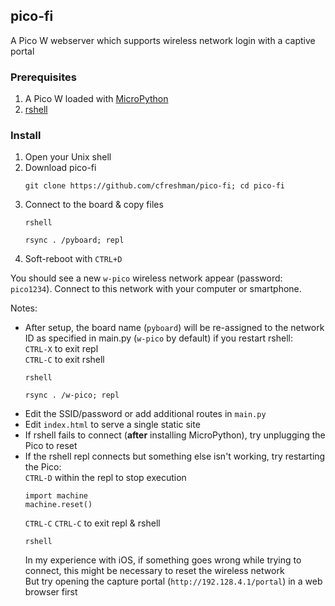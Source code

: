 ## pico-fi

A Pico W webserver which supports wireless network login with a captive portal


### Prerequisites

1. A Pico W loaded with [MicroPython](https://www.raspberrypi.com/documentation/microcontrollers/micropython.html#drag-and-drop-micropython)
1. [rshell](https://github.com/dhylands/rshell)

### Install

1. Open your Unix shell
1. Download pico-fi
   ```
   git clone https://github.com/cfreshman/pico-fi; cd pico-fi
   ```
1. Connect to the board & copy files
   ```
   rshell
   ```
   ```
   rsync . /pyboard; repl
   ```
1. Soft-reboot with `CTRL+D`

You should see a new `w-pico` wireless network appear (password: `pico1234`). Connect to this network with your computer or smartphone.

Notes:
* After setup, the board name (`pyboard`) will be re-assigned to the network ID as specified in main.py (`w-pico` by default) if you restart rshell:  
  `CTRL-X` to exit repl  
  `CTRL-C` to exit rshell  
  ```
  rshell
  ```
  ```
  rsync . /w-pico; repl
  ```
* Edit the SSID/password or add additional routes in `main.py`
* Edit `index.html` to serve a single static site
* If rshell fails to connect (**after** installing MicroPython), try unplugging the Pico to reset
* If the rshell repl connects but something else isn't working, try restarting the Pico:  
  `CTRL-D` within the repl to stop execution
  ```
  import machine
  machine.reset()
  ```
  `CTRL-C` `CTRL-C` to exit repl & rshell
  ```
  rshell
  ```  
  In my experience with iOS, if something goes wrong while trying to connect, this might be necessary to reset the wireless network  
  But try opening the capture portal (`http://192.128.4.1/portal`) in a web browser first
